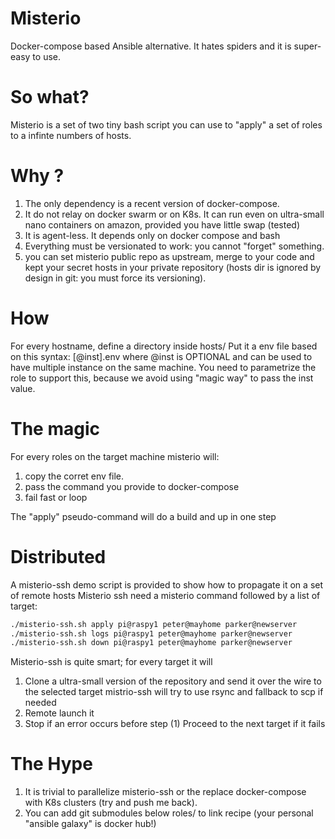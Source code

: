 # Misterio
Docker-compose based Ansible alternative. It hates spiders and it is super-easy to use.

# So what?
Misterio is a set of two tiny bash script you can use to "apply" a set of roles to a infinte numbers of hosts.

# Why ?
1. The only dependency is a recent version of docker-compose.
2. It do not relay on docker swarm or on K8s. It can run even on ultra-small nano containers on amazon, provided you have little swap (tested)
3. It is agent-less. It depends only on docker compose and bash
4. Everything must be versionated to work: you cannot "forget" something.
5. you can set misterio public repo as upstream, merge to your code and kept your secret hosts in your private repository (hosts dir is ignored by design in git: you must force its versioning).


# How
For every hostname, define a directory inside hosts/
Put it a env file based on this syntax:
    <rolename>[@inst].env
where @inst is OPTIONAL and can be used to have multiple instance on the same machine.
You need to parametrize the role to support this, because we avoid using "magic way" to pass the inst value.

# The magic
For every roles on the target machine misterio will:
1. copy the corret env file.
2. pass the command you provide to docker-compose
3. fail fast or loop

The "apply" pseudo-command will do a build and up in one step


# Distributed 
A misterio-ssh demo script is provided to show how to propagate it on a set of remote hosts
Misterio ssh need a misterio command followed by a list of target:

```bash
./misterio-ssh.sh apply pi@raspy1 peter@mayhome parker@newserver
./misterio-ssh.sh logs pi@raspy1 peter@mayhome parker@newserver
./misterio-ssh.sh down pi@raspy1 peter@mayhome parker@newserver
```

Misterio-ssh is quite smart; for every target it will
1. Clone a ultra-small version of the repository and send it over the wire to the selected target
   mistrio-ssh will try to use rsync and fallback to scp if needed
2. Remote launch it
3. Stop if an error occurs before step (1)
   Proceed to the next target if it fails



# The Hype
1. It is trivial to parallelize misterio-ssh or the replace docker-compose with K8s clusters (try and push me back).
2. You can add git submodules below roles/ to link recipe (your personal "ansible galaxy" is docker hub!)

